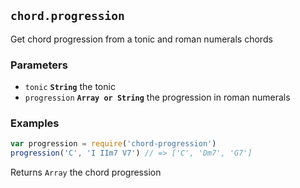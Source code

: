 ## `chord.progression`

Get chord progression from a tonic and roman numerals chords

### Parameters

* `tonic` **`String`** the tonic
* `progression` **`Array or String`** the progression in roman numerals


### Examples

```js
var progression = require('chord-progression')
progression('C', 'I IIm7 V7') // => ['C', 'Dm7', 'G7']
```

Returns `Array` the chord progression


